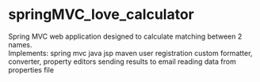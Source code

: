 # springMVC_love_calculator
Spring MVC web application designed to calculate matching between 2 names.  
Implements:
spring mvc
java
jsp
maven
user registration
custom formatter, converter, property editors
sending results to email
reading data from properties file
